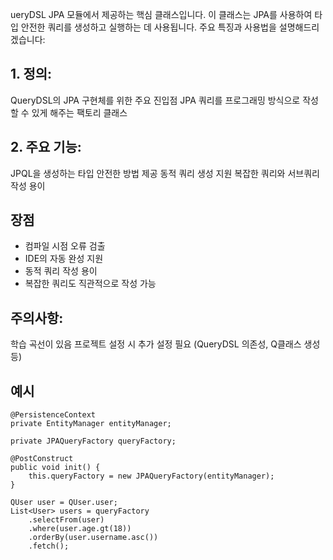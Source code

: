 ueryDSL JPA 모듈에서 제공하는 핵심 클래스입니다. 이 클래스는 JPA를 사용하여 타입 안전한 쿼리를 생성하고 실행하는 데 사용됩니다. 주요 특징과 사용법을 설명해드리겠습니다:


## 1. 정의:

QueryDSL의 JPA 구현체를 위한 주요 진입점
JPA 쿼리를 프로그래밍 방식으로 작성할 수 있게 해주는 팩토리 클래스

## 2. 주요 기능:

JPQL을 생성하는 타입 안전한 방법 제공
동적 쿼리 생성 지원
복잡한 쿼리와 서브쿼리 작성 용이

## 장점
- 컴파일 시점 오류 검출
- IDE의 자동 완성 지원
- 동적 쿼리 작성 용이
- 복잡한 쿼리도 직관적으로 작성 가능


## 주의사항:
학습 곡선이 있음
프로젝트 설정 시 추가 설정 필요 (QueryDSL 의존성, Q클래스 생성 등)

## 예시

```
@PersistenceContext
private EntityManager entityManager;

private JPAQueryFactory queryFactory;

@PostConstruct
public void init() {
    this.queryFactory = new JPAQueryFactory(entityManager);
}

QUser user = QUser.user;
List<User> users = queryFactory
    .selectFrom(user)
    .where(user.age.gt(18))
    .orderBy(user.username.asc())
    .fetch();
```



